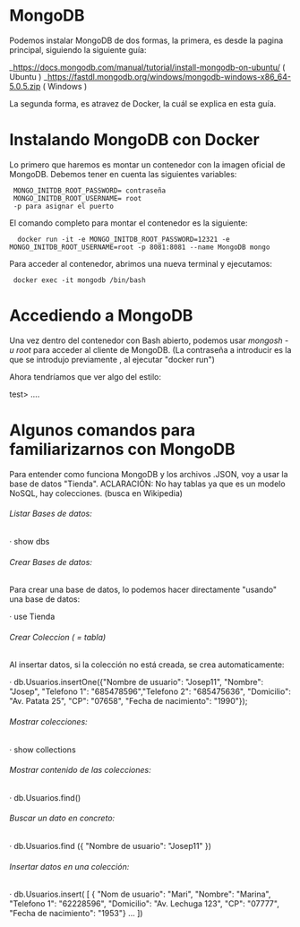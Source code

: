 # MongoDB

Podemos instalar MongoDB de dos formas, la primera, es desde la pagina principal, siguiendo la siguiente guía: 

_https://docs.mongodb.com/manual/tutorial/install-mongodb-on-ubuntu/ ( Ubuntu )
_https://fastdl.mongodb.org/windows/mongodb-windows-x86_64-5.0.5.zip ( Windows )

La segunda forma, es atravez de Docker, la cuál se explica en esta guía.

# Instalando MongoDB con Docker

Lo primero que haremos es montar un contenedor con la imagen oficial de MongoDB. Debemos tener en cuenta las siguientes variables:


     MONGO_INITDB_ROOT_PASSWORD= contraseña
     MONGO_INITDB_ROOT_USERNAME= root
     -p para asignar el puerto


El comando completo para montar el contenedor es la siguiente:

      docker run -it -e MONGO_INITDB_ROOT_PASSWORD=12321 -e MONGO_INITDB_ROOT_USERNAME=root -p 8081:8081 --name MongoDB mongo


Para acceder al contenedor, abrimos una nueva terminal y ejecutamos: 

     docker exec -it mongodb /bin/bash

# Accediendo a MongoDB

Una vez dentro del contenedor con Bash abierto, podemos usar _mongosh -u root_ para acceder al cliente de MongoDB. (La contraseña a introducir es la que se introdujo previamente , al ejecutar "docker run") 

Ahora tendríamos que ver algo del estilo: 


test> ....


# Algunos comandos para familiarizarnos con MongoDB

Para entender como funciona MongoDB y los archivos .JSON, voy a usar la base de datos "Tienda".
ACLARACIÓN: No hay tablas ya que es un modelo NoSQL, hay colecciones. (busca en Wikipedia)


###### Listar Bases de datos:

 · show dbs

###### Crear Bases de datos:

 Para crear una base de datos, lo podemos hacer directamente "usando" una base de datos:
 
 · use Tienda
 
###### Crear Coleccion ( = tabla)

Al insertar datos, si la colección no está creada, se crea automaticamente:

 · db.Usuarios.insertOne({"Nombre de usuario": "Josep11", "Nombre": "Josep", "Telefono 1": "685478596","Telefono 2": "685475636", "Domicilio": "Av. Patata 25", "CP": "07658", "Fecha de nacimiento": "1990"});

###### Mostrar colecciones:

 · show collections
 
###### Mostrar contenido de las colecciones:

 · db.Usuarios.find()
 
###### Buscar un dato en concreto:

 · db.Usuarios.find ({ "Nombre de usuario": "Josep11" })

###### Insertar datos en una colección:

 · db.Usuarios.insert( [ { "Nom de usuario": "Mari", "Nombre": "Marina", "Telefono 1": "62228596", "Domicilio": "Av. Lechuga 123", "CP": "07777", "Fecha de nacimiento": "1953"}
... ])


